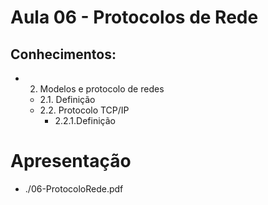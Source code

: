 # Aula 06 -  Protocolos de Rede
## Conhecimentos:
- 2. Modelos e protocolo de redes
    - 2.1. Definição
    - 2.2. Protocolo TCP/IP
        - 2.2.1.Definição

# Apresentação
- ./06-ProtocoloRede.pdf
